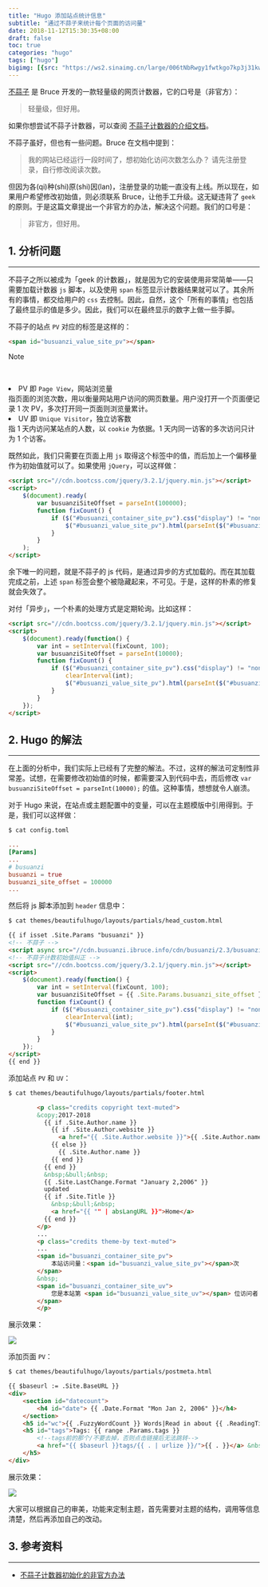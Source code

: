 ```yaml
---
title: "Hugo 添加站点统计信息"
subtitle: "通过不蒜子来统计每个页面的访问量"
date: 2018-11-12T15:30:35+08:00
draft: false
toc: true
categories: "hugo"
tags: ["hugo"]
bigimg: [{src: "https://ws2.sinaimg.cn/large/006tNbRwgy1fwtkgo7kp3j31kw0d0750.jpg"}]
---
```


<!--more-->

[不蒜子](http://busuanzi.ibruce.info/) 是 Bruce 开发的一款轻量级的网页计数器，它的口号是（非官方）：

> 轻量级，但好用。

如果你想尝试不蒜子计数器，可以查阅 [不蒜子计数器的介绍文档](http://ibruce.info/2015/04/04/busuanzi/)。

不蒜子虽好，但也有一些问题。Bruce 在文档中提到：

> 我的网站已经运行一段时间了，想初始化访问次数怎么办？
> 请先注册登录，自行修改阅读次数。

但因为各(qi)种(shi)原(shi)因(lan)，注册登录的功能一直没有上线。所以现在，如果用户希望修改初始值，则必须联系 Bruce，让他手工升级。这无疑违背了 `geek` 的原则。于是这篇文章提出一个非官方的办法，解决这个问题。我们的口号是：

> 非官方，但好用。

## 1. 分析问题

----

不蒜子之所以被成为「geek 的计数器」，就是因为它的安装使用非常简单——只需要加载计数器 `js` 脚本，以及使用 `span` 标签显示计数器结果就可以了。其余所有的事情，都交给用户的 `css` 去控制。因此，自然，这个「所有的事情」也包括了最终显示的值是多少。因此，我们可以在最终显示的数字上做一些手脚。

不蒜子的站点 `PV` 对应的标签是这样的：

```html
<span id="busuanzi_value_site_pv"></span>
```

<div id="note">
<p id="note-title">Note</p>
<br />
<p>
<li>PV 即 <code>Page View</code>，网站浏览量</li>
指页面的浏览次数，用以衡量网站用户访问的网页数量。用户没打开一个页面便记录 1 次 PV，多次打开同一页面则浏览量累计。
<li>UV 即 <code>Unique Visitor</code>，独立访客数</li>
指 1 天内访问某站点的人数，以 <code>cookie</code> 为依据。1 天内同一访客的多次访问只计为 1 个访客。
</p>
</div>

既然如此，我们只需要在页面上用 `js` 取得这个标签中的值，而后加上一个偏移量作为初始值就可以了。如果使用 `jQuery`，可以这样做：

```html
<script src="//cdn.bootcss.com/jquery/3.2.1/jquery.min.js"></script>
<script>
    $(document).ready(
        var busuanziSiteOffset = parseInt(100000);
        function fixCount() {
            if ($("#busuanzi_container_site_pv").css("display") != "none") {
                $("#busuanzi_value_site_pv").html(parseInt($("#busuanzi_value_site_pv").html()) + busuanziSiteOffset);
            }
        }
    );
</script>
```

余下唯一的问题，就是不蒜子的 js 代码，是通过异步的方式加载的。而在其加载完成之前，上述 `span` 标签会整个被隐藏起来，不可见。于是，这样的朴素的修复就会失效了。

对付「异步」，一个朴素的处理方式是定期轮询。比如这样：

```html
<script src="//cdn.bootcss.com/jquery/3.2.1/jquery.min.js"></script>
<script>
    $(document).ready(function() {
        var int = setInterval(fixCount, 100);
        var busuanziSiteOffset = parseInt(10000);
        function fixCount() {
            if ($("#busuanzi_container_site_pv").css("display") != "none") {
                clearInterval(int);
                $("#busuanzi_value_site_pv").html(parseInt($("#busuanzi_value_site_pv").html()) + busuanziSiteOffset);
            }
        }
    });
</script>
```

## 2. Hugo 的解法

----

在上面的分析中，我们实际上已经有了完整的解法。不过，这样的解法可定制性非常差。试想，在需要修改初始值的时候，都需要深入到代码中去，而后修改 `var busuanziSiteOffset = parseInt(10000);` 的值。这种事情，想想就令人崩溃。

对于 Hugo 来说，在站点或主题配置中的变量，可以在主题模版中引用得到。于是，我们可以这样做：

```bash
$ cat config.toml
```
```toml
...
[Params]
...
# busuanzi
busuanzi = true
busuanzi_site_offset = 100000
...
```

然后将 js 脚本添加到 `header` 信息中：

```bash
$ cat themes/beautifulhugo/layouts/partials/head_custom.html
```
```html
{{ if isset .Site.Params "busuanzi" }}
<!-- 不蒜子 -->
<script async src="//cdn.busuanzi.ibruce.info/cdn/busuanzi/2.3/busuanzi.pure.mini.js"></script>
<!-- 不蒜子计数初始值纠正 -->
<script src="//cdn.bootcss.com/jquery/3.2.1/jquery.min.js"></script>
<script>
    $(document).ready(function() {
        var int = setInterval(fixCount, 100);
        var busuanziSiteOffset = {{ .Site.Params.busuanzi_site_offset }}
        function fixCount() {
            if ($("#busuanzi_container_site_pv").css("display") != "none") {
                clearInterval(int);
                $("#busuanzi_value_site_pv").html(parseInt($("#busuanzi_value_site_pv").html()) + busuanziSiteOffset);
            }
        }
    });
</script>
{{ end }}
```

添加站点 `PV` 和 `UV`：

```bash
$ cat themes/beautifulhugo/layouts/partials/footer.html
```
```html
        <p class="credits copyright text-muted">
        &copy;2017-2018
          {{ if .Site.Author.name }}
            {{ if .Site.Author.website }}
              <a href="{{ .Site.Author.website }}">{{ .Site.Author.name }}</a>
            {{ else }}
              {{ .Site.Author.name }}
            {{ end }}
          {{ end }}
          &nbsp;&bull;&nbsp;
          {{ .Site.LastChange.Format "January 2,2006" }}
          updated
          {{ if .Site.Title }}
            &nbsp;&bull;&nbsp;
            <a href="{{ "" | absLangURL }}">Home</a>
          {{ end }}
        </p>
        ...
        <p class="credits theme-by text-muted">
        ...
        <span id="busuanzi_container_site_pv">
            本站访问量：<span id="busuanzi_value_site_pv"></span>次
        </span>
        &nbsp;
        <span id="busuanzi_container_site_uv">
            您是本站第 <span id="busuanzi_value_site_uv"></span> 位访问者
        </span>
        </p>
```

展示效果：

![](https://ww1.sinaimg.cn/large/005YhI8igy1fx5b2jvh5bj30jm01maa2)

添加页面 `PV`：

```bash
$ cat themes/beautifulhugo/layouts/partials/postmeta.html
```
```html
{{ $baseurl := .Site.BaseURL }}
<div>
    <section id="datecount">
        <h4 id="date"> {{ .Date.Format "Mon Jan 2, 2006" }}</h4>
    </section>
    <h5 id="wc">{{ .FuzzyWordCount }} Words|Read in about {{ .ReadingTime }} Min|本文总阅读量<span id="busuanzi_value_page_pv"></span>次</h5>
    <h5 id="tags">Tags: {{ range .Params.tags }}
        <!--tags前的那个/不要去掉，否则点击链接后无法跳转-->
        <a href="{{ $baseurl }}tags/{{ . | urlize }}/">{{ . }}</a> &nbsp;{{ end }}
    </h5>
</div>
```

展示效果：

![](https://ww1.sinaimg.cn/large/005YhI8igy1fx5b78dzrej30l402m0st)

大家可以根据自己的审美，功能来定制主题，首先需要对主题的结构，调用等信息清楚，然后再添加自己的改动。

## 3. 参考资料

----

+ [不蒜子计数器初始化的非官方办法](https://liam.page/2017/04/29/busuanzi-offset-setting/)

